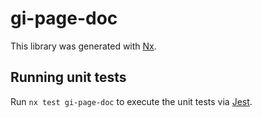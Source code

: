 # gi-page-doc

This library was generated with [Nx](https://nx.dev).

## Running unit tests

Run `nx test gi-page-doc` to execute the unit tests via [Jest](https://jestjs.io).
